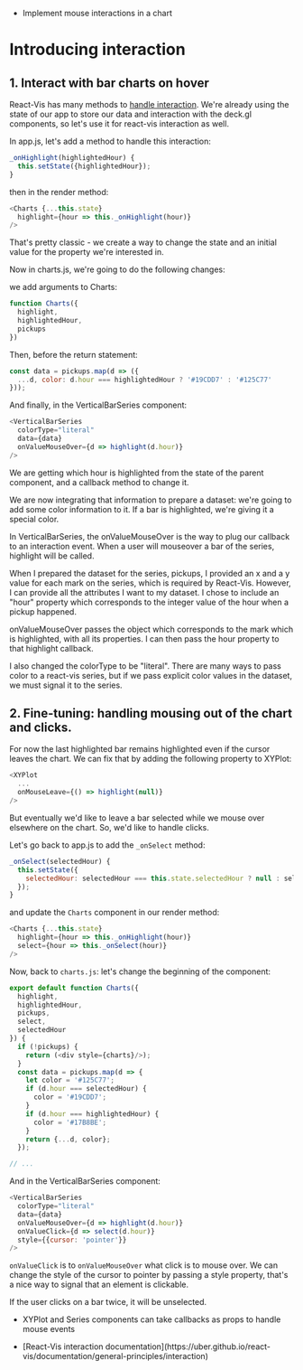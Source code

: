 <!-- INJECT:"IntroducingInteraction" heading -->

<ul class="insert learning-objectives">
  <li>Implement mouse interactions in a chart</li>
</ul>

# Introducing interaction

## 1. Interact with bar charts on hover

React-Vis has many methods to [handle interaction](https://uber.github.io/react-vis/documentation/general-principles/interaction).
We're already using the state of our app to store our data and interaction with the deck.gl components, so let's use it for react-vis interaction as well.

In app.js, let's add a method to handle this interaction:

```js
_onHighlight(highlightedHour) {
  this.setState({highlightedHour});
}
```

then in the render method:

```js
<Charts {...this.state}
  highlight={hour => this._onHighlight(hour)}
/>
```

That's pretty classic - we create a way to change the state and an initial value for the property we're interested in.

Now in charts.js, we're going to do the following changes:

we add arguments to Charts:

```js
function Charts({
  highlight,
  highlightedHour,
  pickups
})
```

Then, before the return statement:

```js
const data = pickups.map(d => ({
  ...d, color: d.hour === highlightedHour ? '#19CDD7' : '#125C77'
}));
```

And finally, in the VerticalBarSeries component:

```js
<VerticalBarSeries
  colorType="literal"
  data={data}
  onValueMouseOver={d => highlight(d.hour)}
/>
```
<!-- INJECT:"HoverInteraction" inline -->

We are getting which hour is highlighted from the state of the parent component, and a callback method to change it.

We are now integrating that information to prepare a dataset: we're going to add some color information to it. If a bar is highlighted, we're giving it a special color.

In VerticalBarSeries, the onValueMouseOver is the way to plug our callback to an interaction event. When a user will mouseover a bar of the series, highlight will be called.

When I prepared the dataset for the series, pickups, I provided an x and a y value for each mark on the series, which is required by React-Vis. However, I can provide all the attributes I want to my dataset. I chose to include an "hour" property which corresponds to the integer value of the hour when a pickup happened. 

onValueMouseOver passes the object which corresponds to the mark which is highlighted, with all its properties. I can then pass the hour property to that highlight callback.

I also changed the colorType to be "literal". There are many ways to pass color to a react-vis series, but if we pass explicit color values in the dataset, we must signal it to the series.

## 2. Fine-tuning: handling mousing out of the chart and clicks.

For now the last highlighted bar remains highlighted even if the cursor leaves the chart. We can fix that by adding the following property to XYPlot:

```js
<XYPlot
  ...
  onMouseLeave={() => highlight(null)}
/>
```

But eventually we'd like to leave a bar selected while we mouse over elsewhere on the chart. So, we'd like to handle clicks.

Let's go back to app.js to add the `_onSelect` method:

```js
_onSelect(selectedHour) {
  this.setState({
    selectedHour: selectedHour === this.state.selectedHour ? null : selectedHour
  });
}
```

and update the `Charts` component in our render method:

```js
<Charts {...this.state}
  highlight={hour => this._onHighlight(hour)}
  select={hour => this._onSelect(hour)}
/>
```

Now, back to `charts.js`: let's change the beginning of the component:

```js
export default function Charts({
  highlight,
  highlightedHour,
  pickups,
  select,
  selectedHour
}) {
  if (!pickups) {
    return (<div style={charts}/>);
  }
  const data = pickups.map(d => {
    let color = '#125C77';
    if (d.hour === selectedHour) {
      color = '#19CDD7';
    }
    if (d.hour === highlightedHour) {
      color = '#17B8BE';
    }
    return {...d, color};
  });

// ...
```

And in the VerticalBarSeries component:

```js
<VerticalBarSeries
  colorType="literal"
  data={data}
  onValueMouseOver={d => highlight(d.hour)}
  onValueClick={d => select(d.hour)}
  style={{cursor: 'pointer'}}
/>
```

`onValueClick` is to `onValueMouseOver` what click is to mouse over.
We can change the style of the cursor to pointer by passing a style property, that's a nice way to signal that an element is clickable.

If the user clicks on a bar twice, it will be unselected.

<ul class="insert takeaways">
  <li>XYPlot and Series components can take callbacks as props to handle mouse events</li>
</ul>

<ul class="insert further-readings">
  <li>
    [React-Vis interaction documentation](https://uber.github.io/react-vis/documentation/general-principles/interaction)
  </li>
</ul>
